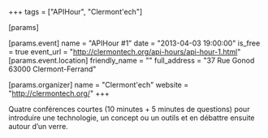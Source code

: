 +++
tags = ["APIHour", "Clermont'ech"]

[params]

[params.event]
name = "APIHour #1"
date = "2013-04-03 19:00:00"
is_free = true
event_url = "http://clermontech.org/api-hours/api-hour-1.html"
[params.event.location]
friendly_name = ""
full_address = "37 Rue Gonod 63000 Clermont-Ferrand"

[params.organizer]
name = "Clermont'ech"
website = "http://clermontech.org/"
+++

Quatre conférences courtes (10 minutes + 5 minutes de questions) pour introduire une technologie, un concept ou un outils et en débattre ensuite autour d’un verre.